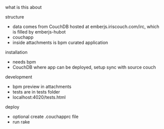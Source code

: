 what is this about

structure

 - data comes from CouchDB hosted at emberjs.iriscouch.com/irc, which is filled by emberjs-hubot
 - couchapp
 - inside attachments is bpm curated application

installation
 
 - needs bpm
 - CouchDB where app can be deployed, setup sync with source couch

development

 - bpm preview in attachments
 - tests are in tests folder
 - localhost:4020/tests.html

deploy

 - optional create .couchapprc file
 - run rake 